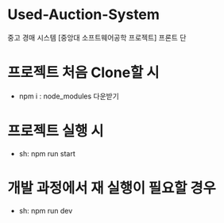 # Used-Auction-System

중고 경매 시스템 [중앙대 소프트웨어공학 프로젝트] 프론트 단

# 프로젝트 처음 Clone할 시

- npm i : node_modules 다운받기

# 프로젝트 실행 시

- sh: npm run start

# 개발 과정에서 재 실행이 필요할 경우

- sh: npm run dev

